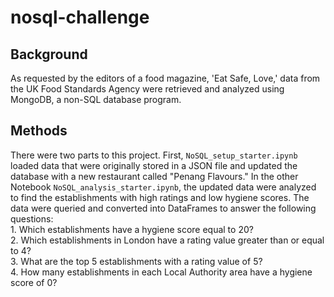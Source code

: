 # nosql-challenge

## Background
As requested by the editors of a food magazine, 'Eat Safe, Love,' data from the UK Food Standards Agency were retrieved and analyzed using MongoDB, a non-SQL database program.

## Methods
There were two parts to this project. First, `NoSQL_setup_starter.ipynb` loaded data that were originally stored in a JSON file and updated the database with a new restaurant called "Penang Flavours." In the other Notebook `NoSQL_analysis_starter.ipynb`, the updated data were analyzed to find the establishments with high ratings and low hygiene scores. The data were queried and converted into DataFrames to answer the following questions: \
    1. Which establishments have a hygiene score equal to 20? \
    2. Which establishments in London have a rating value greater than or equal to 4? \
    3. What are the top 5 establishments with a rating value of 5? \
    4. How many establishments in each Local Authority area have a hygiene score of 0?
